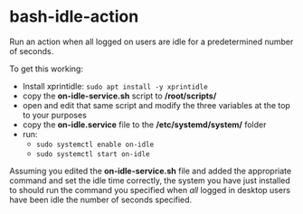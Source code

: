 # bash-idle-action
Run an action when all logged on users are idle for a predetermined number of seconds.

To get this working:
 - Install xprintidle: `sudo apt install -y xprintidle`
 - copy the **on-idle-service.sh** script to **/root/scripts/**
 - open and edit that same script and modify the three variables at the top to your purposes
 - copy the **on-idle.service** file to the **/etc/systemd/system/** folder
 - run:
   - `sudo systemctl enable on-idle`
   - `sudo systemctl start on-idle`
   
   
Assuming you edited the **on-idle-service.sh** file and added the appropriate command and set the idle time correctly, the system you have just installed to should run the command you specified when *all* logged in desktop users have been idle the number of seconds specified.
